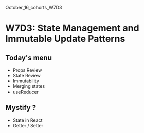 October_16_cohorts_W7D3

# W7D3: State Management and Immutable Update Patterns

## Today's menu

- Props Review
- State Review
- Immutability
- Merging states
- useReducer

## Mystify ?

- State in React
- Getter / Setter